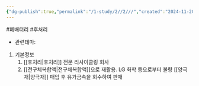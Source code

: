 ```yaml
---
{"dg-publish":true,"permalink":"/1-study/2//2///","created":"2024-11-20T21:02:27.619+09:00","updated":"2025-06-03T20:07:21.358+09:00"}
---
```


#폐배터리 #후처리 


- 관련테마: 


1. 기본정보
	1. [[후처리\|후처리]] 전문 리사이클링 회사
	2. [[전구체복합액\|전구체복합액]]으로 재활용. LG 화학 등으로부터 불량 [[양극재\|양극재]] 매입 후 유가금속을 회수하여 판매


